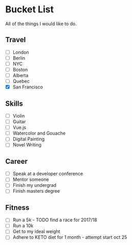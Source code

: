 # Bucket List

All of the things I would like to do.


## Travel
- [ ] London
- [ ] Berlin
- [ ] NYC
- [ ] Boston
- [ ] Alberta
- [ ] Quebec
- [x] San Francisco

## Skills
- [ ] Violin
- [ ] Guitar
- [ ] Vue.js
- [ ] Watercolor and Gouache
- [ ] Digital Painting
- [ ] Novel Writing

## Career 
- [ ] Speak at a developer conference
- [ ] Mentor someone
- [ ] Finish my undergrad
- [ ] Finish masters degree

## Fitness
- [ ] Run a 5k - TODO find a race for 2017/18
- [ ] Run a 10k
- [ ] Get to my ideal weight
- [ ] Adhere to KETO diet for 1 month - attempt start oct 25
